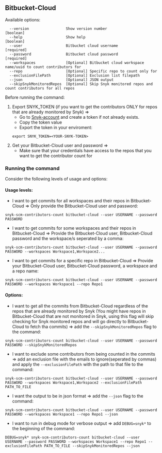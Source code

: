 ## Bitbucket-Cloud
Available options:
```
  --version                 Show version number                        [boolean]
  --help                    Show help                                  [boolean]
  --user                    Bitbucket cloud username                   [required]
  --password                Bitbucket cloud password                   [required]
  --workspaces              [Optional] Bitbucket cloud workspace name/uuid to count contributors for
  --repo                    [Optional] Specific repo to count only for
  --exclusionFilePath       [Optional] Exclusion list filepath
  --json                    [Optional] JSON output
  --skipSnykMonitoredRepos  [Optional] Skip Snyk monitored repos and count contributors for all repos
```

Before running the command:
1. Export SNYK_TOKEN (if you want to get the contributors ONLY for repos that are already monitored by Snyk) =>
    - Go to [Snyk-account](https://app.snyk.io/account) and create a token if not already exists.
    - Copy the token value
    - Export the token in your enviroment: 
    ```
    export SNYK_TOKEN=<YOUR-SNYK-TOKEN>
    ```
2. Get your Bitbucket-Cloud user and password =>
    - Make sure that your credentials have access to the repos that you want to get the contributor count for

### Running the command

Consider the following levels of usage and options:

#### Usage levels:
- I want to get commits for all workspaces and their repos in Bitbucket-Cloud => Only provide the Bitbucket-Cloud user and password: 
```
snyk-scm-contributors-count bitbucket-cloud --user USERNAME --password PASSWORD
```

- I want to get commits for some workspaces and their repos in Bitbucket-Cloud => Provide the Bitbucket-Cloud user, Bitbucket-Cloud password and the workspace/s seperated by a comma:
```
snyk-scm-contributors-count bitbucket-cloud --user USERNAME --password PASSWORD --workspaces Workspace1,Workspace2...
```

- I want to get commits for a specific repo in Bitbucket-Cloud => Provide your Bitbucket-Cloud user, Bitbucket-Cloud password, a workspace and a repo name:
```
snyk-scm-contributors-count bitbucket-cloud --user USERNAME --password PASSWORD --workspaces Workspace1 --repo Repo1
```

#### Options:
- I want to get all the commits from Bitbucket-Cloud regardless of the repos that are already monitored by Snyk (You might have repos in Bitbucket-Cloud that are not monitored in Snyk, using this flag will skip checking for Snyk monitored repos and will go directly to Bitbucket-Cloud to fetch tha commits) => add the `--skipSnykMonitoredRepos` flag to the command:
```
snyk-scm-contributors-count bitbucket-cloud --user USERNAME --password PASSWORD --skipSnykMonitoredRepos
```

- I want to exclude some contributors from being counted in the commits => add an exclusion file with the emails to ignore(seperated by commas) and apply the `--exclusionFilePath` with the path to that file to the command:
```
snyk-scm-contributors-count bitbucket-cloud --user USERNAME --password PASSWORD --workspaces Workspace1,Workspace2 --exclusionFilePath PATH_TO_FILE
```

- I want the output to be in json format => add the `--json` flag to the command:
```
snyk-scm-contributors-count bitbucket-cloud --user USERNAME --password PASSWORD --workspaces Workspace1 --repo Repo1 --json
```

- I want to run in debug mode for verbose output => add `DEBUG=snyk*` to the beginning of the command:
```
DEBUG=snyk* snyk-scm-contributors-count bitbucket-cloud --user USERNAME --password PASSWORD --workspaces Workspace1 --repo Repo1 --exclusionFilePath PATH_TO_FILE --skipSnykMonitoredRepos --json
```
